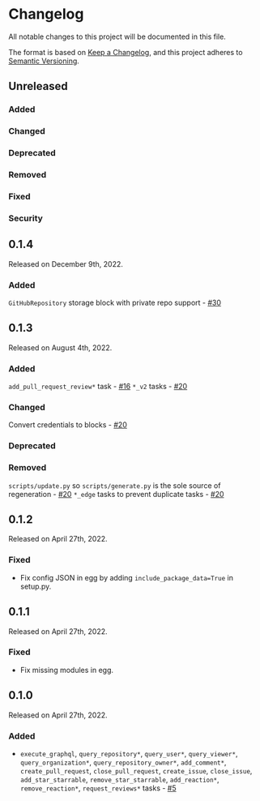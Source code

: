 # Changelog

All notable changes to this project will be documented in this file.

The format is based on [Keep a Changelog](https://keepachangelog.com/en/1.0.0/),
and this project adheres to [Semantic Versioning](https://semver.org/spec/v2.0.0.html).

## Unreleased

### Added

### Changed

### Deprecated

### Removed

### Fixed

### Security

## 0.1.4

Released on December 9th, 2022.

### Added
`GitHubRepository` storage block with private repo support - [#30](https://github.com/PrefectHQ/prefect-github/pull/30)

## 0.1.3

Released on August 4th, 2022.

### Added
`add_pull_request_review*` task - [#16](https://github.com/PrefectHQ/prefect-github/pull/16)
`*_v2` tasks - [#20](https://github.com/PrefectHQ/prefect-github/pull/20)

### Changed
Convert credentials to blocks - [#20](https://github.com/PrefectHQ/prefect-github/pull/20)

### Deprecated

### Removed
`scripts/update.py` so `scripts/generate.py` is the sole source of regeneration - [#20](https://github.com/PrefectHQ/prefect-github/pull/20)
`*_edge` tasks to prevent duplicate tasks - [#20](https://github.com/PrefectHQ/prefect-github/pull/20)

## 0.1.2

Released on April 27th, 2022.

### Fixed

- Fix config JSON in egg by adding `include_package_data=True` in setup.py.

## 0.1.1

Released on April 27th, 2022.

### Fixed

- Fix missing modules in egg.

## 0.1.0

Released on April 27th, 2022.

### Added

- `execute_graphql`, `query_repository*`, `query_user*`, `query_viewer*`, `query_organization*`, `query_repository_owner*`, `add_comment*`, `create_pull_request`, `close_pull_request`, `create_issue`, `close_issue`, `add_star_starrable`, `remove_star_starrable`, `add_reaction*`, `remove_reaction*`, `request_reviews*` tasks - [#5](https://github.com/PrefectHQ/prefect-github/pull/5)
